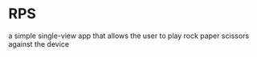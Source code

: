 #  RPS
a simple single-view app that allows the user to play rock paper scissors against the device 
